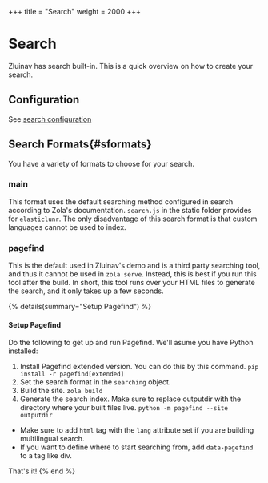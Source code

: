 +++
title = "Search"
weight = 2000
+++
# Search
Zluinav has search built-in. This is a quick overview on how to create your search.

## Configuration
See [search configuration](@/docs/extra/config.md#search)

## Search Formats{#sformats}
You have a variety of formats to choose for your search.

### main
This format uses the default searching method configured in search according to Zola's documentation. `search.js` in the static folder provides for `elasticlunr`. The only disadvantage of this search format is that custom languages cannot be used to index.

### pagefind
This is the default used in Zluinav's demo and is a third party searching tool, and thus it cannot be used in `zola serve`. Instead, this is best if you run this tool after the build. In short, this tool runs over your HTML files to generate the search, and it only takes up a few seconds.

{% details(summary="Setup Pagefind") %}
#### Setup Pagefind
Do the following to get up and run Pagefind. We'll asume you have Python installed:
1. Install Pagefind extended version. You can do this by this command. `pip install -r pagefind[extended]`
2. Set the search format in the `searching` object.
3. Build the site. `zola build`
4. Generate the search index. Make sure to replace outputdir with the directory where your built files live. `python -m pagefind --site outputdir`
- Make sure to add `html` tag with the `lang` attribute set if you are building multilingual search.
- If you want to define where to start searching from, add `data-pagefind` to a tag like div.

That's it!
{% end %}